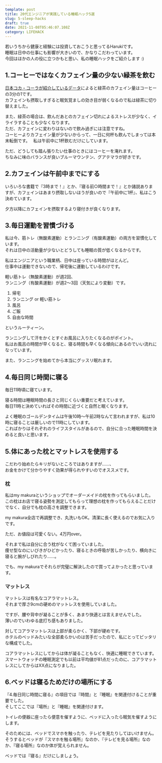 ```yaml
---
template: post
title: 20代エンジニアが実践している睡眠ハック5選
slug: 5-sleep-hacks
draft: true
date: 2021-11-08T05:46:07.108Z
category: LIFEHACK
---
```

若いうちから健康と経験には投資しておこうと思ってるHarukiです。\
睡眠は日中の仕事にも影響が大きいので、かなりこだわっています。\
今回はほかの人の役に立つかもと思い、私の睡眠ハックをご紹介します :)

## 1.コーヒーではなくカフェイン量の少ない緑茶を飲む

[日本コカ・コーラが紹介しているデータ](https://j.cocacola.co.jp/info/faq/detail.htm?faq=19112)によると緑茶のカフェイン量はコーヒーの3分の1です。　\
カフェインも摂取しすぎると眠気覚ましの効き目が弱くなるので私は緑茶に切り替えました。

また、緑茶の場合は、飲んだあとのカフェイン切れによるストレスが少なく、イライラすることも少なくなります。\
ただ、カフェインに変わりはないので飲み過ぎには注意ですね。\
コーヒーよりカフェイン量が少ないからって、一日に何杯も飲んでしまっては本末転倒です。　
私は午前中に1杯飲むだけにしています。  

ただ、どうしても踏ん張りたい仕事のときにはコーヒーを淹れます。  \
ちなみに味のバランスが良いブルーマウンテン、グアテマラが好きです。  

## 2.カフェインは午前中までにする

いろいろな書籍で『3時まで！』とか、『寝る前○時間まで！』とか諸説ありますが、カフェインはあまり摂取しないほうが良いので『午前中に1杯』、私はこう決めています。  

夕方以降にカフェインを摂取するより寝付きが良くなります。  

## 3.毎日運動を習慣づける

私は今、筋トレ（無酸素運動）とランニング（有酸素運動）の両方を習慣化しています。\
それは日中の活動量が少ないとどうしても睡眠の質が低くなるからです。  

私はエンジニアという職業柄、日中は座っている時間がほとんど。\
仕事中は運動できないので、帰宅後に運動しているわけです。   

軽い筋トレ（無酸素運動）が週2回、\
ランニング（有酸素運動）が週2〜3回（天気により変動）です。  

1. 帰宅
2. ランニング or 軽い筋トレ
3. 風呂
4. ご飯
5. 自由な時間  

というルーティーン。　　

ランニングして汗をかくとすぐお風呂に入りたくなるのがポイント。\
私はお風呂の時間が早くなると、寝る時間も早くなる傾向にあるのでいい流れになっています。　　

また、ランニングを始めてから本当にグッスリ眠れます。  

## 4.毎日同じ時間に寝る

毎日11時頃に寝ています。  

寝る時間は睡眠時間の長さと同じくらい重要だと考えています。\
毎日11時と決めていればその時間に近づくと自然と眠くなります。  

よく睡眠のゴールデンタイムは午後10時〜午前2時なんて言われますが、私は10時に寝ることは厳しいので11時にしています。  \
こればかりはそれぞれのライフスタイルがあるので、自分に合った睡眠時間を決めると良いと思います。

## 5.体にあった枕とマットレスを使用する

こだわり始めたらキリがないところではありますが……、\
お金をかけて分かりやすく効果が得られやすいのでオススメです。  

### 枕

私はmy makuraというショップでオーダーメイドの枕を作ってもらいました。\
この枕はお店で寝る姿勢を測定してもらって理想の枕を作ってもらえることだけでなく、自分でも枕の高さを調整できます。  

my makura全店で再調整でき、丸洗いもOK。清潔に長く使えるのでお気に入りです。

ただ、お値段は可愛くない。4万円over。  

それまで私は自分に合う枕がなくて困っていました。\
痩せ型なのにいびきがひどかったり、寝るときの呼吸が苦しかったり、横向きに寝ると腕がしびれたり......。　　

でも、my makuraでそれらが完璧に解決したので買ってよかったと思っています。  

### マットレス

マットレスは有名なコアラマットレス。\
それまで厚さ9cmの硬めのマットレスを使用していました。  

ですが、腰や背中が凝ることが多く、あまり快適とは言えませんでした。\
薄いのでいわゆる底打ち感もありました。  

対してコアラマットレスは上部が柔らかく、下部が硬めです。\
ホテルのベッドみたいな全部柔らかいのは苦手だったので、私にとってピッタリな構成でした。  

コアラマットレスにしてからは体が凝ることもなく、快適に睡眠できています。  \
スマートウォッチの睡眠測定でも以前は平均値が81点だったのに、コアラマットレスにしてからはXX点になりました。  

## 6.ベッドは寝るためだけの場所にする

『4.毎日同じ時間に寝る』の項目では『時間』と『睡眠』を関連付けることが重要でした。\
そしてここでは『場所』と『睡眠』を関連付けます。  

トイレの便器に座ったら便意を催すように、ベッドに入ったら眠気を催すようにします。  

そのためには、ベッドでスマホを触ったり、テレビを見たりしてはいけません。  \
そうするとベッドが『スマホを触る場所』なのか、『テレビを見る場所』なのか、『寝る場所』なのか体が覚えられません。  

ベッドでは『寝る』だけにしましょう。